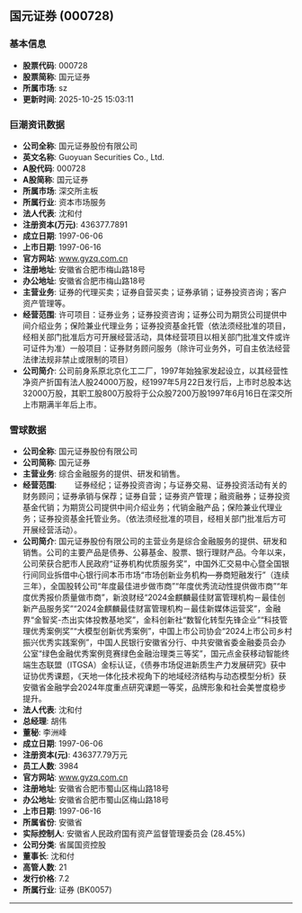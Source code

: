 ## 国元证券 (000728)

### 基本信息

- **股票代码**: 000728
- **股票简称**: 国元证券
- **所属市场**: sz
- **更新时间**: 2025-10-25 15:03:11

### 巨潮资讯数据

- **公司全称**: 国元证券股份有限公司
- **英文名称**: Guoyuan Securities Co., Ltd.
- **A股代码**: 000728
- **A股简称**: 国元证券
- **所属市场**: 深交所主板
- **所属行业**: 资本市场服务
- **法人代表**: 沈和付
- **注册资本(万元)**: 436377.7891
- **成立日期**: 1997-06-06
- **上市日期**: 1997-06-16
- **官方网站**: www.gyzq.com.cn
- **注册地址**: 安徽省合肥市梅山路18号
- **办公地址**: 安徽省合肥市梅山路18号
- **主营业务**: 证券的代理买卖；证券自营买卖；证券承销；证券投资咨询；客户资产管理等。
- **经营范围**: 许可项目：证券业务；证券投资咨询；证券公司为期货公司提供中间介绍业务；保险兼业代理业务；证券投资基金托管（依法须经批准的项目，经相关部门批准后方可开展经营活动，具体经营项目以相关部门批准文件或许可证件为准）一般项目：证券财务顾问服务（除许可业务外，可自主依法经营法律法规非禁止或限制的项目）
- **公司简介**: 公司前身系原北京化工二厂，1997年始独家发起设立，以其经营性净资产折国有法人股24000万股，经1997年5月22日发行后，上市时总股本达32000万股，其职工股800万股将于公众股7200万股1997年6月16日在深交所上市期满半年后上市。

### 雪球数据

- **公司全称**: 国元证券股份有限公司
- **公司简称**: 国元证券
- **主营业务**: 综合金融服务的提供、研发和销售。
- **经营范围**: 　　证券经纪；证券投资咨询；与证券交易、证券投资活动有关的财务顾问；证券承销与保荐；证券自营；证券资产管理；融资融券；证券投资基金代销；为期货公司提供中间介绍业务；代销金融产品；保险兼业代理业务；证券投资基金托管业务。（依法须经批准的项目，经相关部门批准后方可开展经营活动）。
- **公司简介**: 国元证券股份有限公司的主营业务是综合金融服务的提供、研发和销售。公司的主要产品是债券、公募基金、股票、银行理财产品。今年以来，公司荣获合肥市人民政府“证券机构优质服务奖”，中国外汇交易中心暨全国银行间同业拆借中心银行间本币市场“市场创新业务机构—券商短融发行”（连续三年），全国股转公司“年度最佳进步做市商”“年度优秀流动性提供做市商”“年度优秀报价质量做市商”，新浪财经“2024金麒麟最佳财富管理机构－最佳创新产品服务奖”“2024金麒麟最佳财富管理机构－最佳新媒体运营奖”，金融界“金智奖-杰出实体投教基地奖”，金科创新社“数智化转型先锋企业”“科技管理优秀案例奖”“大模型创新优秀案例”，中国上市公司协会“2024上市公司乡村振兴优秀实践案例”，中国人民银行安徽省分行、中共安徽省委金融委员会办公室“绿色金融优秀案例竞赛绿色金融治理类三等奖”，国元点金获移动智能终端生态联盟（ITGSA）金标认证，《债券市场促进新质生产力发展研究》获中证协优秀课题，《天地一体化技术视角下的地域经济结构与动态模型分析》获安徽省金融学会2024年度重点研究课题一等奖，品牌形象和社会美誉度稳步提升。
- **法人代表**: 沈和付
- **总经理**: 胡伟
- **董秘**: 李洲峰
- **成立日期**: 1997-06-06
- **注册资本(元)**: 436377.79万元
- **员工人数**: 3984
- **官方网站**: www.gyzq.com.cn
- **注册地址**: 安徽省合肥市蜀山区梅山路18号
- **办公地址**: 安徽省合肥市蜀山区梅山路18号
- **上市日期**: 1997-06-16
- **所属省份**: 安徽省
- **实际控制人**: 安徽省人民政府国有资产监督管理委员会 (28.45%)
- **公司分类**: 省属国资控股
- **董事长**: 沈和付
- **高管人数**: 21
- **发行价格**: 7.2
- **所属行业**: 证券 (BK0057)

---